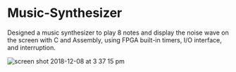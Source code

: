 # Music-Synthesizer

Designed a music synthesizer to play 8 notes and display the noise wave on the screen with C and Assembly, using FPGA built-in timers, I/O interface, and interruption.

![screen shot 2018-12-08 at 3 37 15 pm](https://user-images.githubusercontent.com/23584135/49690467-7e74fa00-faff-11e8-8773-33ce159cb876.png)
